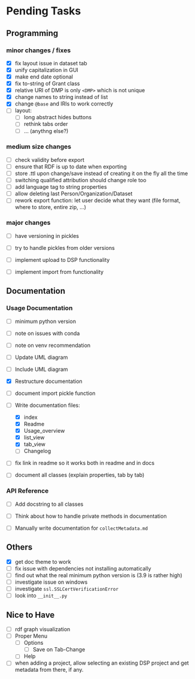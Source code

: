 # Pending Tasks

## Programming

### minor changes / fixes

- [x] fix layout issue in dataset tab
- [x] unify capitalization in GUI
- [x] make end date optional
- [x] fix to-string of Grant class
- [x] relative URI of DMP is only `<DMP>` which is not unique
- [x] change names to string instead of list
- [x] change `@base` and IRIs to work correctly
- [ ] layout:
    - [ ] long abstract hides buttons
    - [ ] rethink tabs order
    - [ ] ... (anythng else?)

### medium size changes

- [ ] check validity before export
- [ ] ensure that RDF is up to date when exporting
- [ ] store .ttl upon change/save instead of creating it on the fly all the time
- [ ] switching qualified attribution should change role too
- [ ] add language tag to string properties
- [ ] allow deleting last Person/Organization/Dataset
- [ ] rework export function: let user decide what they want (file format, where to store, entire zip, ...)

### major changes

- [ ] have versioning in pickles
- [ ] try to handle pickles from older versions
- [ ] implement upload to DSP functionality
- [ ] implement import from functionality


## Documentation

### Usage Documentation

- [ ] minimum python version
- [ ] note on issues with conda
- [ ] note on venv recommendation
- [ ] Update UML diagram
- [ ] Include UML diagram
- [x] Restructure documentation
- [ ] document import pickle function
- [ ] Write documentation files:
    - [x] index
    - [x] Readme
    - [x] Usage_overview
    - [x] list_view
    - [x] tab_view
    - [ ] Changelog
- [ ] fix link in readme so it works both in readme and in docs
- [ ] document all classes (explain properties, tab by tab)


### API Reference

- [ ] Add docstring to all classes
- [ ] Think about how to handle private methods in documentation
- [ ] Manually write documentation for `collectMetadata.md`


## Others

- [x] get doc theme to work
- [ ] fix issue with dependencies not installing automatically
- [ ] find out what the real minimum python version is (3.9 is rather high)
- [ ] investigate issue on windows
- [ ] investigate `ssl.SSLCertVerificationError`
- [ ] look into `__init__.py`

## Nice to Have
- [ ] rdf graph visualization
- [ ] Proper Menu
  - [ ] Options
    - [ ] Save on Tab-Change
  - [ ] Help
- [ ] when adding a project, allow selecting an existing DSP project and get metadata from there, if any.
